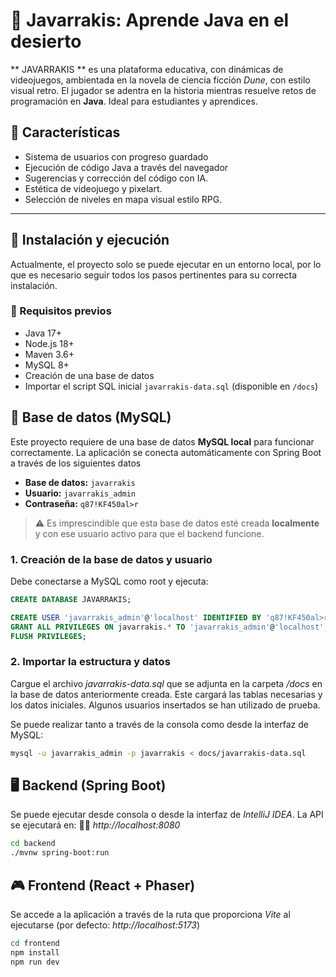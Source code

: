 # 🌌 Javarrakis: Aprende Java en el desierto

** JAVARRAKIS ** es una plataforma educativa, con dinámicas de videojuegos, ambientada en la novela de ciencia ficción *Dune*, con estilo visual retro. El jugador se adentra en la historia mientras resuelve retos de programación en **Java**. Ideal para estudiantes y aprendices.

## 🌟 Características

- Sistema de usuarios con progreso guardado
- Ejecución de código Java a través del navegador
- Sugerencias y corrección del código con IA.
- Estética de videojuego y pixelart.
- Selección de niveles en mapa visual estilo RPG.

---

## 🚀 Instalación y ejecución

Actualmente, el proyecto solo se puede ejecutar en un entorno local, por lo que es necesario seguir todos los pasos pertinentes para su correcta instalación.

### 🔧 Requisitos previos

- Java 17+
- Node.js 18+
- Maven 3.6+
- MySQL 8+
- Creación de una base de datos
- Importar el script SQL inicial `javarrakis-data.sql` (disponible en `/docs`)

## 💾 Base de datos (MySQL)

Este proyecto requiere de una base de datos **MySQL local** para funcionar correctamente. La aplicación se conecta automáticamente con Spring Boot a través de los siguientes datos

- **Base de datos:** `javarrakis`
- **Usuario:** `javarrakis_admin`
- **Contraseña:** `q87!KF450al>r`

> ⚠️ Es imprescindible que esta base de datos esté creada **localmente** y con ese usuario activo para que el backend funcione.

### 1. Creación de la base de datos y usuario

Debe conectarse a MySQL como root y ejecuta:

```sql
CREATE DATABASE JAVARRAKIS;

CREATE USER 'javarrakis_admin'@'localhost' IDENTIFIED BY 'q87!KF450al>r';
GRANT ALL PRIVILEGES ON javarrakis.* TO 'javarrakis_admin'@'localhost';
FLUSH PRIVILEGES;
```

### 2. Importar la estructura y datos

Cargue el archivo *javarrakis-data.sql* que se adjunta en la carpeta */docs* en la base de datos anteriormente creada. Este cargará las tablas necesarias y los datos iniciales. Algunos usuarios insertados se han utilizado de prueba.

Se puede realizar tanto a través de la consola como desde la interfaz de MySQL:

```bash
mysql -u javarrakis_admin -p javarrakis < docs/javarrakis-data.sql
```

## 🖥️ Backend (Spring Boot)

Se puede ejecutar desde consola o desde la interfaz de *IntelliJ IDEA*.
La API se ejecutará en:
⛓️‍💥 *http://localhost:8080*

```bash
cd backend
./mvnw spring-boot:run
```

## 🎮 Frontend (React + Phaser)

Se accede a la aplicación a través de la ruta que proporciona *Vite* al ejecutarse (por defecto: *http://localhost:5173*)

```bash
cd frontend
npm install
npm run dev
```